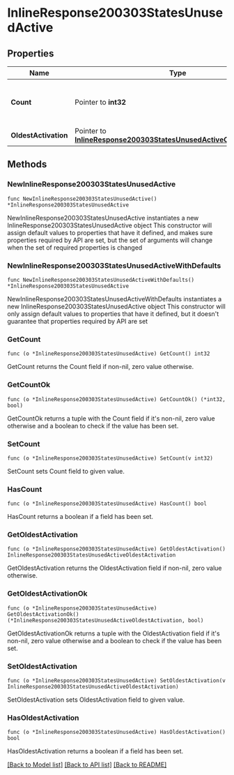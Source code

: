 # InlineResponse200303StatesUnusedActive

## Properties

Name | Type | Description | Notes
------------ | ------------- | ------------- | -------------
**Count** | Pointer to **int32** | The number of unused, active licenses | [optional] 
**OldestActivation** | Pointer to [**InlineResponse200303StatesUnusedActiveOldestActivation**](InlineResponse200303StatesUnusedActiveOldestActivation.md) |  | [optional] 

## Methods

### NewInlineResponse200303StatesUnusedActive

`func NewInlineResponse200303StatesUnusedActive() *InlineResponse200303StatesUnusedActive`

NewInlineResponse200303StatesUnusedActive instantiates a new InlineResponse200303StatesUnusedActive object
This constructor will assign default values to properties that have it defined,
and makes sure properties required by API are set, but the set of arguments
will change when the set of required properties is changed

### NewInlineResponse200303StatesUnusedActiveWithDefaults

`func NewInlineResponse200303StatesUnusedActiveWithDefaults() *InlineResponse200303StatesUnusedActive`

NewInlineResponse200303StatesUnusedActiveWithDefaults instantiates a new InlineResponse200303StatesUnusedActive object
This constructor will only assign default values to properties that have it defined,
but it doesn't guarantee that properties required by API are set

### GetCount

`func (o *InlineResponse200303StatesUnusedActive) GetCount() int32`

GetCount returns the Count field if non-nil, zero value otherwise.

### GetCountOk

`func (o *InlineResponse200303StatesUnusedActive) GetCountOk() (*int32, bool)`

GetCountOk returns a tuple with the Count field if it's non-nil, zero value otherwise
and a boolean to check if the value has been set.

### SetCount

`func (o *InlineResponse200303StatesUnusedActive) SetCount(v int32)`

SetCount sets Count field to given value.

### HasCount

`func (o *InlineResponse200303StatesUnusedActive) HasCount() bool`

HasCount returns a boolean if a field has been set.

### GetOldestActivation

`func (o *InlineResponse200303StatesUnusedActive) GetOldestActivation() InlineResponse200303StatesUnusedActiveOldestActivation`

GetOldestActivation returns the OldestActivation field if non-nil, zero value otherwise.

### GetOldestActivationOk

`func (o *InlineResponse200303StatesUnusedActive) GetOldestActivationOk() (*InlineResponse200303StatesUnusedActiveOldestActivation, bool)`

GetOldestActivationOk returns a tuple with the OldestActivation field if it's non-nil, zero value otherwise
and a boolean to check if the value has been set.

### SetOldestActivation

`func (o *InlineResponse200303StatesUnusedActive) SetOldestActivation(v InlineResponse200303StatesUnusedActiveOldestActivation)`

SetOldestActivation sets OldestActivation field to given value.

### HasOldestActivation

`func (o *InlineResponse200303StatesUnusedActive) HasOldestActivation() bool`

HasOldestActivation returns a boolean if a field has been set.


[[Back to Model list]](../README.md#documentation-for-models) [[Back to API list]](../README.md#documentation-for-api-endpoints) [[Back to README]](../README.md)


